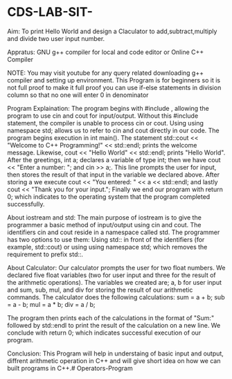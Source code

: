 # CDS-LAB-SIT-

Aim: To print Hello World and design a Claculator to add,subtract,multiply and divide two user input number.

Appratus: GNU g++ compiler for local and code editor or Online C++ Compiler

NOTE: You may visit youtube for any query related downloading g++ compiler and setting up environment. This Program is for beginners so it is not full proof to make it full proof you can use if-else statements in division column so that no one will enter 0 in denominator

Program Explaination: The program begins with #include , allowing the program to use cin and cout for input/output. Without this #include statement, the compiler is unable to process cin or cout. Using using namespace std; allows us to refer to cin and cout directly in our code. The program begins execution in int main(). The statement std::cout << "Welcome to C++ Programming!" << std::endl; prints the welcome message. Likewise, cout << "Hello World" << std::endl; prints "Hello World". After the greetings, int a; declares a variable of type int; then we have cout << "Enter a number: "; and cin >> a;. This line prompts the user for input, then stores the result of that input in the variable we declared above. After storing a we execute cout << "You entered: " << a << std::endl; and lastly cout << "Thank you for your input."; Finally we end our program with return 0; which indicates to the operating system that the program completed successfully.

About iostream and std: The main purpose of iostream is to give the programmer a basic method of input/output using cin and cout. The identifiers cin and cout reside in a namespace called std. The programmer has two options to use them: Using std:: in front of the identifiers (for example, std::cout) or using using namespace std; which removes the requirement to prefix std::.

About Calculator: Our calculator prompts the user for two float numbers. We declared five float variables (two for user input and three for the result of the arithmetic operations). The variables we created are; a, b for user input and sum, sub, mul, and div for storing the result of our arithmetic commands. The calculator does the following calculations: sum = a + b; sub = a - b; mul = a * b; div = a / b;

The program then prints each of the calculations in the format of "Sum:" followed by std::endl to print the result of the calculation on a new line. We conclude with return 0; which indicates successful execution of our program.

Conclusion: This Program will help in understaing of basic input and output, diffrent arithmetic operation in C++ and will give short idea on how we can built programs in C++.#   O p e r a t o r s - P r o g r a m  
 